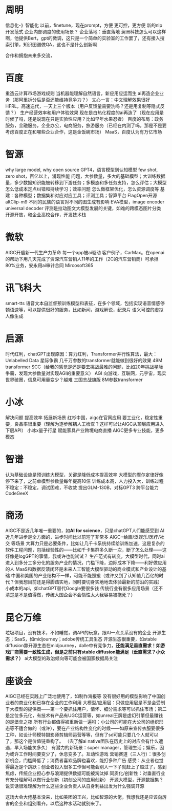 # 周明
信息化-》智能化
以前，finetune，现在prompt，方便
更可控，更方便
新的nlp开发范式
企业内部调度的使用场景？
企业落地：垂直落地
澜洲科技怎么可以这样啊，他提供Bert，gpt的微调，这只是一个简单的实验室的工作罢了，还有接入搜索引擎，知识图谱做QA，这也不是什么创新啊

合作和拥抱未来多交流，

# 百度
重造云计算市场游戏规则
当机器能理解自然语言，新应用应运而生
ai再造企业业务（那阿里拆分后是否还能维持竞争力？）
文心一言：中文理解效果很好
HFRL，高速迭代，一天上三个版本（用户反馈量需要洗吗？还是用复制等隐式反馈？）
生产经营效率和用户体验效果
现在是白热化程度的ai再造了（现在应用是时候了吗，还是说现在只是实验性应用？比如早年水果忍者）
百度的布局：政务服务，金融服务，企业办公，电商服务，旅游服务（已经在内测了吗，那是不是要考虑百度正在和哪些企业合作，这是金饭碗市场）
MaaS，百度认为有万亿市场

# 智源
why large model, why open source
GPT4，语言模型到认知模型
few shot, zero shot，百亿以上，涌现性能
问题，大参数量，多大的基础模型；大训练数据量，多少数据知识能被转移到下游任务；多模态和多任务支持，怎么评估；大模型怎么低成本定点纠错和持续学习；效率问题
怎么做框架优化，怎么资源调度等
基建：各种模型；数据集和对应对应工具；评测工具；智算平台
FlagOpen开源
altClip-m9 
不同的民族的语言对不同的图生成有影响
EVA模型，image encoder
universal decoder
评测是拉动图文大模型发展的关键，如难的跨模态图片分类
开源开放，和企业高校合作，开发技术栈

# 微软
AIGC开启新一代生产力革命
每一个app被ai驱动
客户例子，CarMax。在openai的帮助下用几天完成了资深汽车营销人11年的工作（2C的汽车营销商）可承担80%业务，安永用ai审计合同
Mircosoft365

# 讯飞科大
smart-tts 语音文本自监督预训练模型和表征，在多个领域，包括实现语音情感停顿语速等，可以提供很好的服务，比如新闻，游戏解说，纪录片
语义可控的虚拟人像生成

# 启源
时代红利，chatGPT出现原因：算力红利，Transformer并行性算法，最大：Unlabelled Data
星际争霸 几千万参数的transformer就能做到很好的效果 49M transformer SCC（给我的感觉是还是要去挑战最难的问题，比如20年挑战星际争霸，发现大参数量对实现AGI的重要意义）
AGI 向游戏，互联网，元宇宙，现实世界破圈，信息可用量变少？越难
三国志战旗版 8M参数transformer

# 小冰
解决问题 提高效率 拓展新场景
红杉中国，aigc在官网应用
要工业化，稳定性重要，良品率很重要（理解为逐步解耦人工检查？这样可以让AIGC从顶层应用进入下层API）
小冰x量子行星 赋能家具产业跨境电商直播
AIGC更多专业技能，更多模态

# 智谱
认为基础设施是预训练大模型，关键是降低成本提高效率
大模型的摩尔定律好像停下来了，之前单模型参数量每年提高10倍
训练成本高，人力投入大，训练过程不稳定：不稳定，调试困难，不收敛
提出GLM-130B，对标GPT3 跨平台能力
CodeGeeX

# 商汤
AIGC不是近几年唯一重要的，如**AI for science**，只是chatGPT人们能感受到
AI近几年进步是全方面的，进步时间比以前短了非常多
AIGC+绘画/泛娱乐/医疗/社交 等场景
大算力只是必要条件，比如让几千卡系统持续给训练加速，这是复杂的软件工程问题，包括经验性的——比如千卡集群多久断一次，断了怎么处理——这好像是logGPT的事情，我或许也能试试？
生产范式有转变，大模型时代，同时ai进入到多分工多分化的服务产业的情况，门槛下降，边际成本下降——利好做应用的人
MaaS和数据反馈闭环是未来人工智能大模型驱动的商业模式和产业设计的基础
中国和美国的产业结构不一样，可能不能照搬（或许又到了认知值几百亿的时代？但我想目前还是得脚踏实地，同时要切身实地地去体验最新的前沿的实践）
小成本的api，如chatGPT替代Google要很多钱
传统行业有很多应用场景（还不清楚是不是值得做，传统大国企会不会惰性太大我容易被拖死？）

# 昆仑万维
垃圾项目，没有技术，不如睡觉，调API的玩意，跟AI一点关系没有的企业
开源生态；SaaS，如midjourney；adobe传统工具生态
开源生态很重要，如stable diffusion靠开源生态在midjourney，dalle中有竞争力，**还能满足垂直需求！如游戏厂商需要一致性生成，但是之前只有stable diffusion能满足（垂直需求？小众需求？）**
ai大模型的政治倾向等可能会被国家数据局关注  

# 座谈会 
AIGC已经在实践上广泛地使用了，如制作海报等
没有很好用的模型影响了中国创业者的商业化和已存在企业的工作利用
大模型/应用层：只做应用层是不是会受制于大模型的提供商——第一个要抓住用户，情怀、细分需求等可以抓住市场；第二是定位多元化，有技术有产品有UGC运营等，如unreal王牌是虚幻引擎但最赚钱的是堡垒之夜
所有行业都值得被重新做一遍吗：小公司的可能在大公司的组织形态等不适合做的（或许），要在产业结构性变化的时候——如原来宣传衣服要很多工种，如设计师模特摄影师剪辑师运营等等，但有了sd可能只要几个人就可以了，那这个是价值链重构了。
（去了解ai native团队在历史上的对应会有什么遭遇，早入场能笑多久）
有潜力的新场景：super manager，管理生活；娱乐，因为或许工作时间要变少了，休息变多了。互动性游戏
营销赛道（三人行）：很多创新机会，门槛降低了；消费者喜欢品牌也喜欢，能打多种广告
感受：从业者也觉得最近是个跳跃；创业者投入很多工作但可能会别人一下子就赶上了超过了，感到焦虑，传统企业担心参与浪潮提供数据可能被淘汰掉
同质化/创新性：对垂直行业有充分理解可以做行业创新（初创公司的应用创新）
开源大模型，开源数据集？说实话很难理解为什么这些企业负责人从自身利益出发为什么强调开源

这场大会大佬基本没来，比如美团的王兴，比如智源的大佬，我想我还是应该向厉害的企业和组别看齐。以后这种水活动就别来了。
